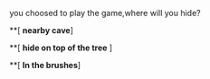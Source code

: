 
you choosed to play the game,where will you hide?

**[ **nearby cave**]

**[ **hide on top of the tree** ]

**[ **In the brushes**]
